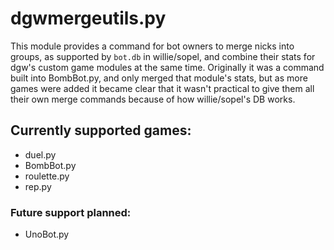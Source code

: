 # dgwmergeutils.py

This module provides a command for bot owners to merge nicks into groups, as supported
by `bot.db` in willie/sopel, and combine their stats for dgw's custom game modules at
the same time. Originally it was a command built into BombBot.py, and only merged that
module's stats, but as more games were added it became clear that it wasn't practical
to give them all their own merge commands because of how willie/sopel's DB works.

## Currently supported games:

* duel.py
* BombBot.py
* roulette.py
* rep.py

### Future support planned:

* UnoBot.py

